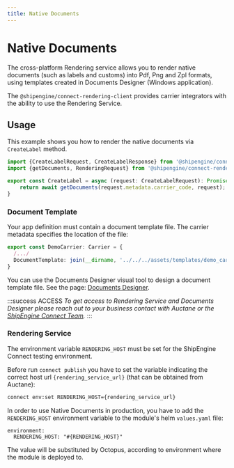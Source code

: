 ```yaml
---
title: Native Documents
---
```


# Native Documents

The cross-platform Rendering service allows you to render native documents (such as labels and customs) into Pdf, Png and Zpl formats, using templates created in Documents Designer (Windows application).  

The `@shipengine/connect-rendering-client` provides carrier integrators with the ability to use the Rendering Service.

## Usage

This example shows you how to render the native documents via `CreateLabel` method.

```typescript
import {CreateLabelRequest, CreateLabelResponse} from '@shipengine/connect-carrier-api';
import {getDocuments, RenderingRequest} from '@shipengine/connect-rendering-client';

export const CreateLabel = async (request: CreateLabelRequest): Promise<CreateLabelResponse> => {
    return await getDocuments(request.metadata.carrier_code, request);
}
```
### Document Template

Your app definition must contain a document template file. The carrier metadata specifies the location of the file:

```typescript
export const DemoCarrier: Carrier = {
  /.../
  DocumentTemplate: join(__dirname, '../../../assets/templates/demo_carrier_code.carrier')
}
```
You can use the Documents Designer visual tool to design a document template file. See the page: [Documents Designer](./documents-designer/documents-designer.md). 

:::success ACCESS
*To get access to Rendering Service and Documents Designer please reach out to your business contact with Auctane or the [ShipEngine Connect Team](mailto:connect@shipengine.com).*
:::

### Rendering Service

The environment variable `RENDERING_HOST` must be set for the ShipEngine Connect testing environment.  

Before run `connect publish` you have to set the variable indicating the correct host url `{rendering_service_url}` (that can be obtained from Auctane):

```bash
connect env:set RENDERING_HOST={rendering_service_url}
```
In order to use Native Documents in production, you have to add the `RENDERING_HOST` environment variable to the module's helm `values.yaml` file:
```
environment:
  RENDERING_HOST: "#{RENDERING_HOST}"
```
The value will be substituted by Octopus, according to environment where the module is deployed to.  
